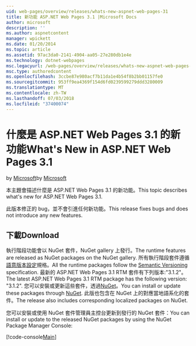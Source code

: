 ```yaml
---
uid: web-pages/overview/releases/whats-new-aspnet-web-pages-31
title: 新功能 ASP.NET Web Pages 3.1 |Microsoft Docs
author: microsoft
description: ''
ms.author: aspnetcontent
manager: wpickett
ms.date: 01/20/2014
ms.topic: article
ms.assetid: 97ac3da0-2141-4904-aa05-27e280db1e4e
ms.technology: dotnet-webpages
msc.legacyurl: /web-pages/overview/releases/whats-new-aspnet-web-pages-31
msc.type: authoredcontent
ms.openlocfilehash: 3ccbe87e980acf7b11da1e4b54f8b2bb01157fe0
ms.sourcegitcommit: 953ff9ea4369f154d6fd0239599279ddd3280009
ms.translationtype: MT
ms.contentlocale: zh-TW
ms.lasthandoff: 07/03/2018
ms.locfileid: "37400074"
---
```

<a name="whats-new-in-aspnet-web-pages-31"></a><span data-ttu-id="def39-102">什麼是 ASP.NET Web Pages 3.1 的新功能</span><span class="sxs-lookup"><span data-stu-id="def39-102">What's New in ASP.NET Web Pages 3.1</span></span>
====================
<span data-ttu-id="def39-103">by [Microsoft](https://github.com/microsoft)</span><span class="sxs-lookup"><span data-stu-id="def39-103">by [Microsoft](https://github.com/microsoft)</span></span>

<span data-ttu-id="def39-104">本主題會描述什麼是 ASP.NET Web Pages 3.1 的新功能。</span><span class="sxs-lookup"><span data-stu-id="def39-104">This topic describes what's new for ASP.NET Web Pages 3.1.</span></span>

<span data-ttu-id="def39-105">此版本修正的 bug，並不會引進任何新功能。</span><span class="sxs-lookup"><span data-stu-id="def39-105">This release fixes bugs and does not introduce any new features.</span></span>

<a id="download"></a>
## <a name="download"></a><span data-ttu-id="def39-106">下載</span><span class="sxs-lookup"><span data-stu-id="def39-106">Download</span></span>

<span data-ttu-id="def39-107">執行階段功能會以 NuGet 套件，NuGet gallery 上發行。</span><span class="sxs-lookup"><span data-stu-id="def39-107">The runtime features are released as NuGet packages on the NuGet gallery.</span></span> <span data-ttu-id="def39-108">所有執行階段套件遵循[語意版本設定](http://semver.org/)規格。</span><span class="sxs-lookup"><span data-stu-id="def39-108">All the runtime packages follow the [Semantic Versioning](http://semver.org/) specification.</span></span> <span data-ttu-id="def39-109">最新的 ASP.NET Web Pages 3.1 RTM 套件有下列版本:"3.1.2"。</span><span class="sxs-lookup"><span data-stu-id="def39-109">The latest ASP.NET Web Pages 3.1 RTM package has the following version: "3.1.2".</span></span> <span data-ttu-id="def39-110">您可以安裝或更新這些套件，透過[NuGet](http://www.nuget.org/packages/Microsoft.AspNet.WebPages/)。</span><span class="sxs-lookup"><span data-stu-id="def39-110">You can install or update these packages through [NuGet](http://www.nuget.org/packages/Microsoft.AspNet.WebPages/).</span></span> <span data-ttu-id="def39-111">此版也包含在 NuGet 上的對應當地語系化的套件。</span><span class="sxs-lookup"><span data-stu-id="def39-111">The release also includes corresponding localized packages on NuGet.</span></span>

<span data-ttu-id="def39-112">您可以安裝或使用 NuGet 套件管理員主控台更新到發行的 NuGet 套件：</span><span class="sxs-lookup"><span data-stu-id="def39-112">You can install or update to the released NuGet packages by using the NuGet Package Manager Console:</span></span>

[!code-console[Main](whats-new-aspnet-web-pages-31/samples/sample1.cmd)]

